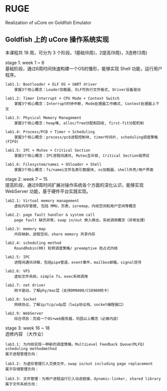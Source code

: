 RUGE
====

Realization of uCore on Goldfish Emulator

## Goldfish 上的 uCore 操作系统实现

本课程共 18 周，可分为 3 个阶段，1基础(6周)，2提高(9周)，3选修(3周)

stage 1: week 1 ~ 6  
基础阶段，通过6周时间快速构建一个OS的雏形，能够实现 Shell 功能，运行用户程序。
	
	lab1.1: Bootloader + ELF OS + UART driver
		掌握3个核心概念：Loader加载器, ELF可执行文件格式, Driver设备驱动
	
	lab1.2: Timer Interrupt + CPU Mode + Context Switch
		掌握3个核心概念：Interrupt时钟中断, Mode处理器工作模式, Context处理器上下文
		
	lab1.3: Physical Memory Management
		掌握3个核心概念：heap堆, alloc/free分配和回收, first-fit分配机制
	
	lab1.4: Process/PCB + Timer + Scheduling
		掌握3个核心概念：process/pcb进程控制块, timer时间片, scheduling调度策略(FIFO)
	
	lab1.5: IPC + Mutex + Critical Section
		掌握3个核心概念：IPC进程间通讯, Mutex互斥锁, Critical Section临界区
	
	lab1.6: Filesystem/namei + OSloader + Shell
		掌握3个核心概念：fs/namei文件名索引数据块, os加载器，shell外壳/用户界面

	
stage 2: week 7 ~ 15  
提高阶段，通过9周时间扩展对操作系统各个方面的深化认识，能够实现 WebServer 功能，基于硬件平台实践实现。

	lab2.1: Virtual memory management 
		虚拟内存管理, 包括 MMU，页表，ioremap，内核空间和用户空间等概念
	
	lab2.2: page fault handler & system call
		page fault 缺页异常，swap in/out 换入换出，系统调用概念（异常处理）
	
	lab2.3: memory map 
		内存映射，进程空间，share memory 共享内存
	
	lab2.4: scheduling method
		RoundRobin(RR) 轮转调度策略/ preemptive 抢占式内核 
	
	lab2.5: IPC
		进程间通讯详解，包括pipe管道，event事件，mailbox邮箱，signal信号
		
	lab2.6: VFS 
		虚拟文件系统，simple fs，exec系统调用
	
	lab2.7: net driver
		网卡驱动，了解phy/mac层（支持DM9000/CS8900网卡）
	
	lab2.8: Socket
		网络协议，了解ip/tcp/udp层（lwip协议栈，socket编程接口）
	
	lab2.9: WebServer
		综合项目：完成一个OS+web服务器，巩固以上概念（必做内容）

stage 3: week 16 ~ 18  
选修内容 （大作业）

	lab3.1: 为内核实现一种新的调度策略，MultiLevel Feedback Queue(MLFQ) scheduling methodmethod
	属于进程管理方向：
	
	lab3.2: 为虚存管理引入交换文件，swap in/out including page replacement 
	属于存储管理方向：
	
	lab3.3: 文件管理：为用户进程运行引入动态链接，dynamic-linker, shared library
	属于文件系统方向：
